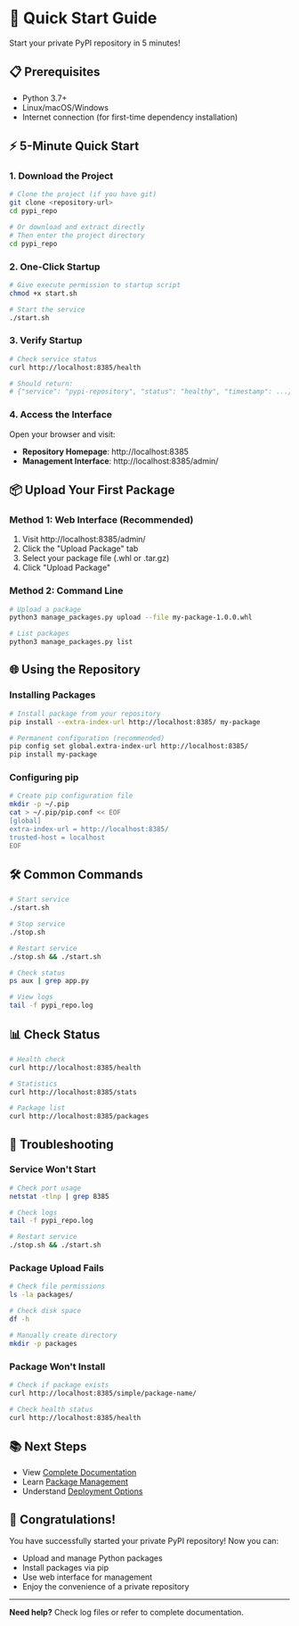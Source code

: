 # 🚀 Quick Start Guide

Start your private PyPI repository in 5 minutes!

## 📋 Prerequisites

- Python 3.7+
- Linux/macOS/Windows
- Internet connection (for first-time dependency installation)

## ⚡ 5-Minute Quick Start

### 1. Download the Project

```bash
# Clone the project (if you have git)
git clone <repository-url>
cd pypi_repo

# Or download and extract directly
# Then enter the project directory
cd pypi_repo
```

### 2. One-Click Startup

```bash
# Give execute permission to startup script
chmod +x start.sh

# Start the service
./start.sh
```

### 3. Verify Startup

```bash
# Check service status
curl http://localhost:8385/health

# Should return:
# {"service": "pypi-repository", "status": "healthy", "timestamp": ...}
```

### 4. Access the Interface

Open your browser and visit:
- **Repository Homepage**: http://localhost:8385
- **Management Interface**: http://localhost:8385/admin/

## 📦 Upload Your First Package

### Method 1: Web Interface (Recommended)

1. Visit http://localhost:8385/admin/
2. Click the "Upload Package" tab
3. Select your package file (.whl or .tar.gz)
4. Click "Upload Package"

### Method 2: Command Line

```bash
# Upload a package
python3 manage_packages.py upload --file my-package-1.0.0.whl

# List packages
python3 manage_packages.py list
```

## 🌐 Using the Repository

### Installing Packages

```bash
# Install package from your repository
pip install --extra-index-url http://localhost:8385/ my-package

# Permanent configuration (recommended)
pip config set global.extra-index-url http://localhost:8385/
pip install my-package
```

### Configuring pip

```bash
# Create pip configuration file
mkdir -p ~/.pip
cat > ~/.pip/pip.conf << EOF
[global]
extra-index-url = http://localhost:8385/
trusted-host = localhost
EOF
```

## 🛠️ Common Commands

```bash
# Start service
./start.sh

# Stop service
./stop.sh

# Restart service
./stop.sh && ./start.sh

# Check status
ps aux | grep app.py

# View logs
tail -f pypi_repo.log
```

## 📊 Check Status

```bash
# Health check
curl http://localhost:8385/health

# Statistics
curl http://localhost:8385/stats

# Package list
curl http://localhost:8385/packages
```

## 🔧 Troubleshooting

### Service Won't Start

```bash
# Check port usage
netstat -tlnp | grep 8385

# Check logs
tail -f pypi_repo.log

# Restart service
./stop.sh && ./start.sh
```

### Package Upload Fails

```bash
# Check file permissions
ls -la packages/

# Check disk space
df -h

# Manually create directory
mkdir -p packages
```

### Package Won't Install

```bash
# Check if package exists
curl http://localhost:8385/simple/package-name/

# Check health status
curl http://localhost:8385/health
```

## 📚 Next Steps

- View [Complete Documentation](README_EN.md)
- Learn [Package Management](PACKAGE_MANAGEMENT_EN.md)
- Understand [Deployment Options](DEPLOYMENT_EN.md)

## 🎉 Congratulations!

You have successfully started your private PyPI repository! Now you can:
- Upload and manage Python packages
- Install packages via pip
- Use web interface for management
- Enjoy the convenience of a private repository

---

**Need help?** Check log files or refer to complete documentation. 